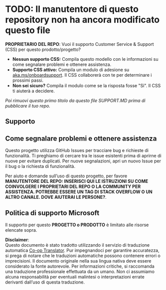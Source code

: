 <!--
CO_OP_TRANSLATOR_METADATA:
{
  "original_hash": "50518c351b4501f2649aeaba31c2592e",
  "translation_date": "2025-07-12T07:29:47+00:00",
  "source_file": "SUPPORT.md",
  "language_code": "it"
}
-->
# TODO: Il manutentore di questo repository non ha ancora modificato questo file

**PROPRIETARIO DEL REPO**: Vuoi il supporto Customer Service & Support (CSS) per questo prodotto/progetto?

- **Nessun supporto CSS:** Compila questo modello con le informazioni su come segnalare problemi e ottenere assistenza.
- **Supporto CSS attivo:** Compila un modulo di adesione su [aka.ms/onboardsupport](https://aka.ms/onboardsupport). Il CSS collaborerà con te per determinare i prossimi passi.
- **Non sei sicuro?** Compila il modulo come se la risposta fosse "Sì". Il CSS ti aiuterà a decidere.

*Poi rimuovi questo primo titolo da questo file SUPPORT.MD prima di pubblicare il tuo repo.*

## Supporto

## Come segnalare problemi e ottenere assistenza  

Questo progetto utilizza GitHub Issues per tracciare bug e richieste di funzionalità. Ti preghiamo di cercare tra le issue esistenti prima di aprirne di nuove per evitare duplicati. Per nuove segnalazioni, apri un nuovo Issue per il bug o la richiesta di funzionalità.

Per aiuto e domande sull’uso di questo progetto, per favore **MANUTENTORE DEL REPO: INSERISCI QUI LE ISTRUZIONI SU COME COINVOLGERE I PROPRIETARI DEL REPO O LA COMMUNITY PER ASSISTENZA. POTREBBE ESSERE UN TAG DI STACK OVERFLOW O UN ALTRO CANALE. DOVE AIUTERAI LE PERSONE?**.

## Politica di supporto Microsoft  

Il supporto per questo **PROGETTO o PRODOTTO** è limitato alle risorse elencate sopra.

**Disclaimer**:  
Questo documento è stato tradotto utilizzando il servizio di traduzione automatica [Co-op Translator](https://github.com/Azure/co-op-translator). Pur impegnandoci per garantire accuratezza, si prega di notare che le traduzioni automatiche possono contenere errori o imprecisioni. Il documento originale nella sua lingua nativa deve essere considerato la fonte autorevole. Per informazioni critiche, si raccomanda una traduzione professionale effettuata da un umano. Non ci assumiamo alcuna responsabilità per eventuali malintesi o interpretazioni errate derivanti dall’uso di questa traduzione.